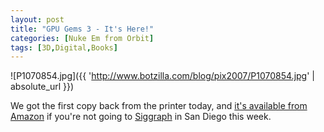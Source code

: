 ```yaml
---
layout: post
title: "GPU Gems 3 - It's Here!"
categories: [Nuke Em from Orbit]
tags: [3D,Digital,Books]
---
```



![P1070854.jpg]({{ 'http://www.botzilla.com/blog/pix2007/P1070854.jpg' | absolute_url }})


We got the first copy back from the printer today, and <a href="http://www.amazon.com/GPU-Gems-3-Hubert-Nguyen/dp/0321515269/ref=pd_bbs_sr_1/002-6299851-4949649?ie=UTF8&s=books&qid=1186100862&sr=8-1">it's available from Amazon</a> if you're not going to <a href="http://www.siggraph.org/s2007/">Siggraph</a> in San Diego this week.
